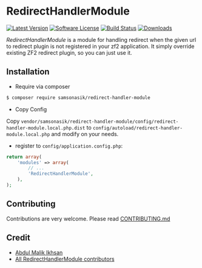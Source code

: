 RedirectHandlerModule
=====================

[![Latest Version](https://img.shields.io/github/release/samsonasik/RedirectHandlerModule.svg?style=flat-square)](https://github.com/samsonasik/RedirectHandlerModule/releases)
[![Software License](https://img.shields.io/badge/license-MIT-brightgreen.svg?style=flat-square)](LICENSE)
[![Build Status](https://travis-ci.org/samsonasik/RedirectHandlerModule.svg?branch=master)](https://travis-ci.org/samsonasik/RedirectHandlerModule)
[![Downloads](https://img.shields.io/packagist/dt/samsonasik/redirect-handler-module.svg?style=flat-square)](https://packagist.org/packages/samsonasik/redirect-handler-module)

*RedirectHandlerModule* is a module for handling redirect when the given url to redirect plugin is not registered in your zf2 application. It simply override existing ZF2 redirect plugin, so you can just use it.

Installation
------------

 - Require via composer
```bash
$ composer require samsonasik/redirect-handler-module
```

 - Copy Config

Copy `vendor/samsonasik/redirect-handler-module/config/redirect-handler-module.local.php.dist` to `config/autoload/redirect-handler-module.local.php` and modify on your needs.

 - register to `config/application.config.php`:

```php
return array(
    'modules' => array(
        // ...
        'RedirectHandlerModule',
    ),
);
```

Contributing
------------
Contributions are very welcome. Please read [CONTRIBUTING.md](https://github.com/samsonasik/RedirectHandlerModule/blob/master/CONTRIBUTING.md)

Credit
------

- [Abdul Malik Ikhsan](https://github.com/samsonasik)
- [All RedirectHandlerModule contributors](https://github.com/samsonasik/RedirectHandlerModule/contributors)
